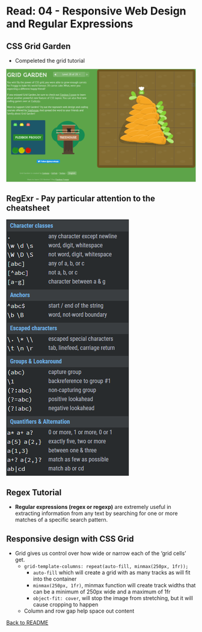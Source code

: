 # Read: 04 - Responsive Web Design and Regular Expressions

## CSS Grid Garden

- Compeleted the grid tutorial

![Grid Garden Tutorial](img/gridGarden.PNG)

## RegExr - Pay particular attention to the cheatsheet

![Regex Cheatsheet](img/regexCS.PNG)

## Regex Tutorial

- **Regular expressions (regex or regexp)** are extremely useful in extracting information from any text by searching for one or more matches of a specific search pattern.

## Responsive design with CSS Grid

- Grid gives us control over how wide or narrow each of the ‘grid cells’ get.
  - ```grid-template-columns: repeat(auto-fill, minmax(250px, 1fr));```
    - ```auto-fill``` which will create a grid with as many tracks as will fit into the container
    - ```minmax(250px, 1fr)```, minmax function will create track widths that can be a minimum of 250px wide and a maximum of 1fr
    - ```object-fit: cover```, will stop the image from stretching, but it will cause cropping to happen
  - Column and row gap help space out content

[Back to README](README.md)
